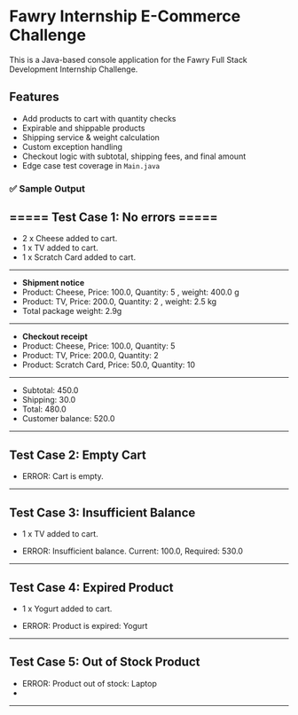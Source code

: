 # Fawry Internship E-Commerce Challenge

This is a Java-based console application for the Fawry Full Stack Development Internship Challenge.

## Features

- Add products to cart with quantity checks
- Expirable and shippable products
- Shipping service & weight calculation
- Custom exception handling
- Checkout logic with subtotal, shipping fees, and final amount
- Edge case test coverage in `Main.java`

### ✅ Sample Output

===== Test Case 1: No errors =====  
---------------------------------------------------  
- 2 x Cheese added to cart.  
- 1 x TV added to cart.  
- 1 x Scratch Card added to cart.  
---------------------------------------------------  
- **Shipment notice**  
- Product: Cheese, Price: 100.0, Quantity: 5 , weight: 400.0 g  
- Product: TV, Price: 200.0, Quantity: 2 , weight: 2.5 kg  
- Total package weight: 2.9g  
-----------------------------------------------------  
- **Checkout receipt**  
- Product: Cheese, Price: 100.0, Quantity: 5  
- Product: TV, Price: 200.0, Quantity: 2  
- Product: Scratch Card, Price: 50.0, Quantity: 10  
----------------------------------------------------------  
- Subtotal: 450.0  
- Shipping: 30.0  
- Total: 480.0  
- Customer balance: 520.0  

---------------------------------------------------  

 Test Case 2: Empty Cart 
---------------------------------------------------  

- ERROR: Cart is empty.  

---------------------------------------------------  

 
 Test Case 3: Insufficient Balance 
---------------------------------------------------  
- 1 x TV added to cart.  

- ERROR: Insufficient balance. Current: 100.0, Required: 530.0  

---------------------------------------------------  

 
 Test Case 4: Expired Product 
---------------------------------------------------  
- 1 x Yogurt added to cart.  
 
- ERROR: Product is expired: Yogurt  

---------------------------------------------------  


 Test Case 5: Out of Stock Product 
---------------------------------------------------  
- ERROR: Product out of stock: Laptop
- 
---------------------------------------------------  
